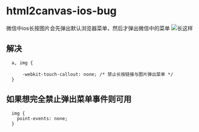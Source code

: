 # html2canvas-ios-bug
微信中ios长按图片会先弹出默认浏览器菜单，然后才弹出微信中的菜单
![长这样](https://segmentfault.com/img/bV1SfY?w=800&h=556)

## 解决
```
  a, img {

      -webkit-touch-callout: none; /* 禁止长按链接与图片弹出菜单 */
  }
```


## 如果想完全禁止弹出菜单事件则可用
```
  img {
    point-events: none;
  }
```
